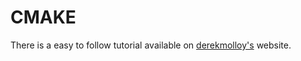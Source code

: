 # CMAKE
There is a easy to follow tutorial available on [derekmolloy's](http://derekmolloy.ie/hello-world-introductions-to-cmake/) website.
